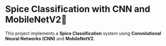 # Spice Classification with CNN and MobileNetV2🌿

This project implements a **Spice Classification** system using **Convolutional Neural Networks (CNN)** and **MobileNetV2**.
